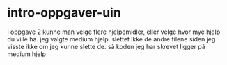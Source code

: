 # intro-oppgaver-uin

i oppgave 2 kunne man velge flere hjelpemidler, eller velge hvor mye hjelp du ville ha. jeg valgte medium hjelp. 
slettet ikke de andre filene siden jeg visste ikke om jeg kunne slette de.
så koden jeg har skrevet ligger på medium hjelp
